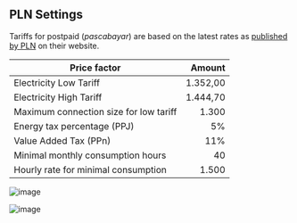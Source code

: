 ## PLN Settings

Tariffs for postpaid (_pascabayar_) are based on the latest rates as 
[published by PLN](https://web.pln.co.id/pelanggan/tarif-tenaga-listrik/tariff-adjustment) on their
website.

| Price factor                           |   Amount |
|----------------------------------------|---------:|
| Electricity Low Tariff                 | 1.352,00 |
| Electricity High Tariff                | 1.444,70 |
| Maximum connection size for low tariff |    1.300 |
| Energy tax percentage (PPJ)            |       5% |
| Value Added Tax (PPn)                  |      11% |
| Minimal monthly consumption hours      |       40 |
| Hourly rate for minimal consumption    |    1.500 |

![image](assets/documentation/images/ttl-april-juni.jpeg)

![image](assets/documentation/images/simulasi.png)



<style>
.PlnSettings img {
    width: 500px;
}
@media (max-width : 480px) {
    .PlnSettings img {
        width: 250px;
    }
}
</style>